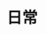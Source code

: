---
title: 日常
description: 日常生活记录
image: "life.webp"

# Badge style
style:
    background: "#2a9d8f"
    color: "#fff"
---